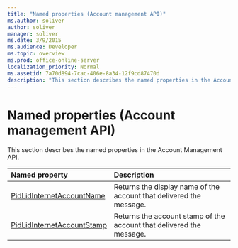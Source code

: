 ```yaml
---
title: "Named properties (Account management API)"
ms.author: soliver
author: soliver
manager: soliver
ms.date: 3/9/2015
ms.audience: Developer
ms.topic: overview
ms.prod: office-online-server
localization_priority: Normal
ms.assetid: 7a70d894-7cac-406e-8a34-12f9cd87470d
description: "This section describes the named properties in the Account Management API."
---
```


# Named properties (Account management API)

This section describes the named properties in the Account Management API.
  
|**Named property**|**Description**|
|:-----|:-----|
|[PidLidInternetAccountName](pidlidinternetaccountname.md) <br/> |Returns the display name of the account that delivered the message.  <br/> |
|[PidLidInternetAccountStamp](pidlidinternetaccountstamp.md) <br/> |Returns the account stamp of the account that delivered the message.  <br/> |
   

